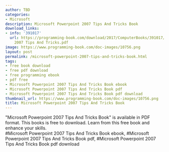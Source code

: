 ```yaml
---
author: TBD
categories:
- Microsoft
description: Microsoft Powerpoint 2007 Tips And Tricks Book
download_links:
- info: '391017'
  url: https://programming-book.com/download/2017/ComputerBooks/391017/Microsoft Powerpoint
    2007 Tips And Tricks.pdf
image: https://www.programming-book.com/doc-images/10756.png
layout: post
permalink: /microsoft-powerpoint-2007-tips-and-tricks-book.html
tags:
- free book download
- free pdf download
- free programming ebook
- pdf free
- Microsoft Powerpoint 2007 Tips And Tricks Book ebook
- Microsoft Powerpoint 2007 Tips And Tricks Book pdf
- Microsoft Powerpoint 2007 Tips And Tricks Book pdf download
thumbnail_url: https://www.programming-book.com/doc-images/10756.png
title: Microsoft Powerpoint 2007 Tips And Tricks Book
---
```


 
<div class="item-desc text-justify">
  "Microsoft Powerpoint 2007 Tips And Tricks Book" is available in PDF format. This books is free to download. Learn from this free book and enhance your skills.
  <br>
  #Microsoft Powerpoint 2007 Tips And Tricks Book ebook, #Microsoft Powerpoint 2007 Tips And Tricks Book pdf, #Microsoft Powerpoint 2007 Tips And Tricks Book pdf download
</div>